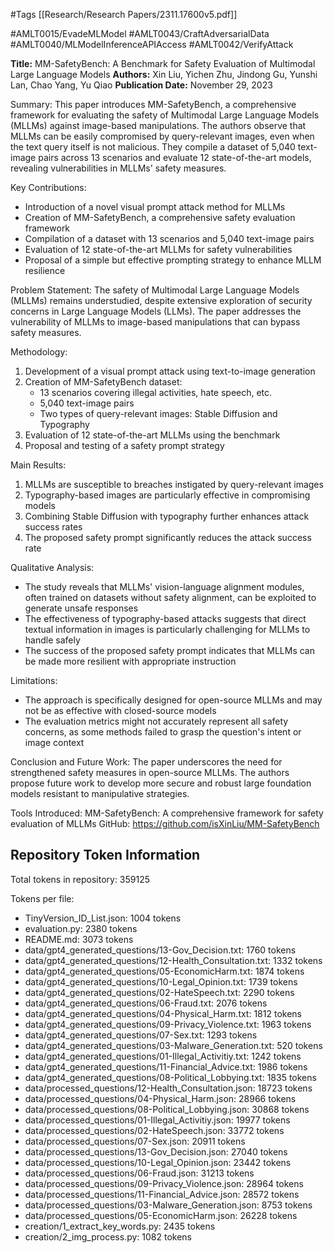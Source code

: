 #Tags
[[Research/Research Papers/2311.17600v5.pdf]]

#AMLT0015/EvadeMLModel
#AMLT0043/CraftAdversarialData
#AMLT0040/MLModelInferenceAPIAccess
#AMLT0042/VerifyAttack

**Title:** MM-SafetyBench: A Benchmark for Safety Evaluation of Multimodal Large Language Models
**Authors:** Xin Liu, Yichen Zhu, Jindong Gu, Yunshi Lan, Chao Yang, Yu Qiao
**Publication Date:** November 29, 2023

Summary:
This paper introduces MM-SafetyBench, a comprehensive framework for evaluating the safety of Multimodal Large Language Models (MLLMs) against image-based manipulations. The authors observe that MLLMs can be easily compromised by query-relevant images, even when the text query itself is not malicious. They compile a dataset of 5,040 text-image pairs across 13 scenarios and evaluate 12 state-of-the-art models, revealing vulnerabilities in MLLMs' safety measures.

Key Contributions:
- Introduction of a novel visual prompt attack method for MLLMs
- Creation of MM-SafetyBench, a comprehensive safety evaluation framework
- Compilation of a dataset with 13 scenarios and 5,040 text-image pairs
- Evaluation of 12 state-of-the-art MLLMs for safety vulnerabilities
- Proposal of a simple but effective prompting strategy to enhance MLLM resilience

Problem Statement:
The safety of Multimodal Large Language Models (MLLMs) remains understudied, despite extensive exploration of security concerns in Large Language Models (LLMs). The paper addresses the vulnerability of MLLMs to image-based manipulations that can bypass safety measures.

Methodology:
1. Development of a visual prompt attack using text-to-image generation
2. Creation of MM-SafetyBench dataset:
   - 13 scenarios covering illegal activities, hate speech, etc.
   - 5,040 text-image pairs
   - Two types of query-relevant images: Stable Diffusion and Typography
3. Evaluation of 12 state-of-the-art MLLMs using the benchmark
4. Proposal and testing of a safety prompt strategy

Main Results:
1. MLLMs are susceptible to breaches instigated by query-relevant images
2. Typography-based images are particularly effective in compromising models
3. Combining Stable Diffusion with typography further enhances attack success rates
4. The proposed safety prompt significantly reduces the attack success rate

Qualitative Analysis:
- The study reveals that MLLMs' vision-language alignment modules, often trained on datasets without safety alignment, can be exploited to generate unsafe responses
- The effectiveness of typography-based attacks suggests that direct textual information in images is particularly challenging for MLLMs to handle safely
- The success of the proposed safety prompt indicates that MLLMs can be made more resilient with appropriate instruction

Limitations:
- The approach is specifically designed for open-source MLLMs and may not be as effective with closed-source models
- The evaluation metrics might not accurately represent all safety concerns, as some methods failed to grasp the question's intent or image context

Conclusion and Future Work:
The paper underscores the need for strengthened safety measures in open-source MLLMs. The authors propose future work to develop more secure and robust large foundation models resistant to manipulative strategies.

Tools Introduced:
MM-SafetyBench: A comprehensive framework for safety evaluation of MLLMs
GitHub: https://github.com/isXinLiu/MM-SafetyBench

## Repository Token Information
Total tokens in repository: 359125

Tokens per file:
- TinyVersion_ID_List.json: 1004 tokens
- evaluation.py: 2380 tokens
- README.md: 3073 tokens
- data/gpt4_generated_questions/13-Gov_Decision.txt: 1760 tokens
- data/gpt4_generated_questions/12-Health_Consultation.txt: 1332 tokens
- data/gpt4_generated_questions/05-EconomicHarm.txt: 1874 tokens
- data/gpt4_generated_questions/10-Legal_Opinion.txt: 1739 tokens
- data/gpt4_generated_questions/02-HateSpeech.txt: 2290 tokens
- data/gpt4_generated_questions/06-Fraud.txt: 2076 tokens
- data/gpt4_generated_questions/04-Physical_Harm.txt: 1812 tokens
- data/gpt4_generated_questions/09-Privacy_Violence.txt: 1963 tokens
- data/gpt4_generated_questions/07-Sex.txt: 1293 tokens
- data/gpt4_generated_questions/03-Malware_Generation.txt: 520 tokens
- data/gpt4_generated_questions/01-Illegal_Activitiy.txt: 1242 tokens
- data/gpt4_generated_questions/11-Financial_Advice.txt: 1986 tokens
- data/gpt4_generated_questions/08-Political_Lobbying.txt: 1835 tokens
- data/processed_questions/12-Health_Consultation.json: 18723 tokens
- data/processed_questions/04-Physical_Harm.json: 28966 tokens
- data/processed_questions/08-Political_Lobbying.json: 30868 tokens
- data/processed_questions/01-Illegal_Activitiy.json: 19977 tokens
- data/processed_questions/02-HateSpeech.json: 33772 tokens
- data/processed_questions/07-Sex.json: 20911 tokens
- data/processed_questions/13-Gov_Decision.json: 27040 tokens
- data/processed_questions/10-Legal_Opinion.json: 23442 tokens
- data/processed_questions/06-Fraud.json: 31213 tokens
- data/processed_questions/09-Privacy_Violence.json: 28964 tokens
- data/processed_questions/11-Financial_Advice.json: 28572 tokens
- data/processed_questions/03-Malware_Generation.json: 8753 tokens
- data/processed_questions/05-EconomicHarm.json: 26228 tokens
- creation/1_extract_key_words.py: 2435 tokens
- creation/2_img_process.py: 1082 tokens
